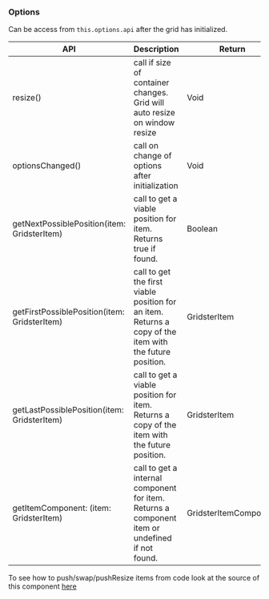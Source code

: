 ### Options

Can be access from `this.options.api` after the grid has initialized.

| API                                          | Description                                                                                             | Return                |
| -------------------------------------------- | ------------------------------------------------------------------------------------------------------- | --------------------- |
| resize()                                     | call if size of container changes. Grid will auto resize on window resize                               | Void                  |
| optionsChanged()                             | call on change of options after initialization                                                          | Void                  |
| getNextPossiblePosition(item: GridsterItem)  | call to get a viable position for item. Returns true if found.                                          | Boolean               |
| getFirstPossiblePosition(item: GridsterItem) | call to get the first viable position for an item. Returns a copy of the item with the future position. | GridsterItem          |
| getLastPossiblePosition(item: GridsterItem)  | call to get a viable position for item. Returns a copy of the item with the future position.            | GridsterItem          |
| getItemComponent: (item: GridsterItem)       | call to get a internal component for item. Returns a component item or undefined if not found.          | GridsterItemComponent |

To see how to push/swap/pushResize items from code look at the source of this
component [here](https://github.com/tiberiuzuld/angular-gridster2/blob/master/src/app/sections/api/api.component.ts)
